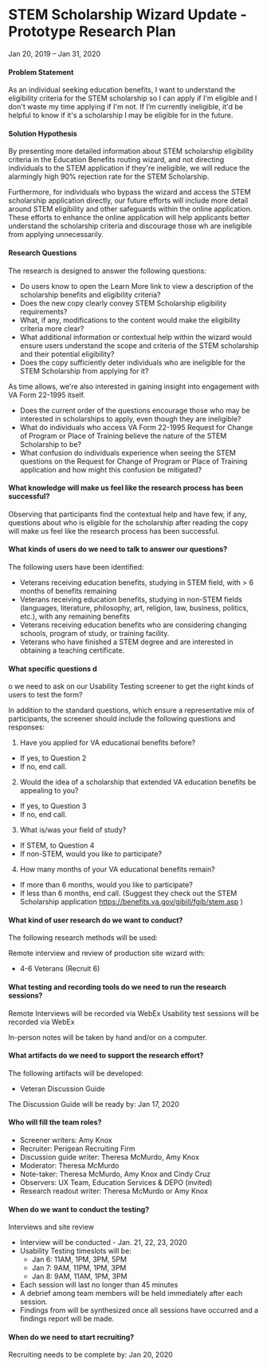 # STEM Scholarship Wizard Update - Prototype Research Plan

Jan 20, 2019 – Jan 31, 2020


#### Problem Statement 
As an individual seeking education benefits, I want to understand the eligibility criteria for the STEM scholarship so I can apply if I'm eligible and I don't waste my time applying if I'm not. If I’m currently ineligible, it'd be helpful to know if it's a scholarship I may be eligible for in the future.

#### Solution Hypothesis
By presenting more detailed information about STEM scholarship eligibility criteria in the Education Benefits routing wizard, and not directing individuals to the STEM application if they're ineligible, we will reduce the alarmingly high 90% rejection rate for the STEM Scholarship.

Furthermore, for individuals who bypass the wizard and access the STEM scholarship application directly, our future efforts will include more detail around STEM eligibility and other safeguards within the online application.  These efforts to enhance the online application will help applicants better understand the scholarship criteria and discourage those wh are ineligible from applying unnecessarily.

#### Research Questions

The research is designed to answer the following questions:

* Do users know to open the Learn More link to view a description of the scholarship benefits and eligibility criteria?
* Does the new copy clearly convey STEM Scholarship eligibility requirements?
* What, if any, modifications to the content would make the eligibility criteria more clear?
* What additional information or contextual help within the wizard would ensure users understand the scope and criteria of the STEM scholarship and their potential eligibility?
* Does the copy sufficiently deter individuals who are ineligible for the STEM Scholarship from applying for it?

As time allows, we're also interested in gaining insight into engagement with VA Form 22-1995 itself.
* Does the current order of the questions encourage those who may be interested in scholarships to apply, even though they are ineligible?
* What do individuals who access VA Form 22-1995 Request for Change of Program or Place of Training believe the nature of the STEM Scholarship to be?
*	What confusion do individuals experience when seeing the STEM questions on the Request for Change of Program or Place of Training application and how might this confusion be mitigated?


#### What knowledge will make us feel like the research process has been successful?

Observing that participants find the contextual help and have few, if any, questions about who is eligible for the scholarship after reading the copy will make us feel like the research process has been successful.

#### What kinds of users do we need to talk to answer our questions?

The following users have been identified:
*	Veterans receiving education benefits, studying in STEM field, with > 6 months of benefits remaining
*	Veterans receiving education benefits, studying in non-STEM fields (languages, literature, philosophy, art, religion, law, business, politics, etc.), with any remaining benefits
* Veterans receiving education benefits who are considering changing schools, program of study, or training facility.
* Veterans who have finished a STEM degree and are interested in obtaining a teaching certificate.

#### What specific questions d
o we need to ask on our Usability Testing screener to get the right kinds of users to test the form?

In addition to the standard questions, which ensure a representative mix of participants, the screener should include the following questions and responses:

1.	Have you applied for VA educational benefits before?
  * If yes, to Question 2
  * If no, end call.
2.	Would the idea of a scholarship that extended VA education benefits be appealing to you?
  * If yes, to Question 3
  * If no, end call.
3.	What is/was your field of study?
  * If STEM, to Question 4
  * If non-STEM, would you like to participate?
4.	How many months of your VA educational benefits remain?
  * If more than 6 months, would you like to participate?
  * If less than 6 months, end call. (Suggest they check out the STEM Scholarship application https://benefits.va.gov/gibill/fgib/stem.asp )


#### What kind of user research do we want to conduct?

The following research methods will be used:

Remote interview and review of production site wizard with:
*	4-6 Veterans (Recruit 6)


#### What testing and recording tools do we need to run the research sessions?

Remote Interviews will be recorded via WebEx Usability test sessions will be recorded via WebEx 

In-person notes will be taken by hand and/or on a computer.

#### What artifacts do we need to support the research effort?

The following artifacts will be developed:
*	Veteran Discussion Guide  

The Discussion Guide will be ready by: Jan 17, 2020


#### Who will fill the team roles?
* Screener writers: Amy Knox
* Recruiter: Perigean Recruiting Firm
* Discussion guide writer: Theresa McMurdo, Amy Knox
* Moderator: Theresa McMurdo
* Note-taker: Theresa McMurdo, Amy Knox and Cindy Cruz
* Observers: UX Team, Education Services & DEPO (invited)
* Research readout writer: Theresa McMurdo or Amy Knox

#### When do we want to conduct the testing?

Interviews and site review
*	Interview will be conducted - Jan. 21, 22, 23, 2020
*	Usability Testing timeslots will be: 
     * Jan 6: 11AM, 1PM, 3PM, 5PM 
     * Jan 7: 9AM, 11PM, 1PM, 3PM 
     * Jan 8: 9AM, 11AM, 1PM, 3PM 
*	Each session will last no longer than 45 minutes
*	A debrief among team members will be held immediately after each session.
*	Findings from will be synthesized once all sessions have occurred and a findings report will be made.

#### When do we need to start recruiting?

Recruiting needs to be complete by: Jan 20, 2020
